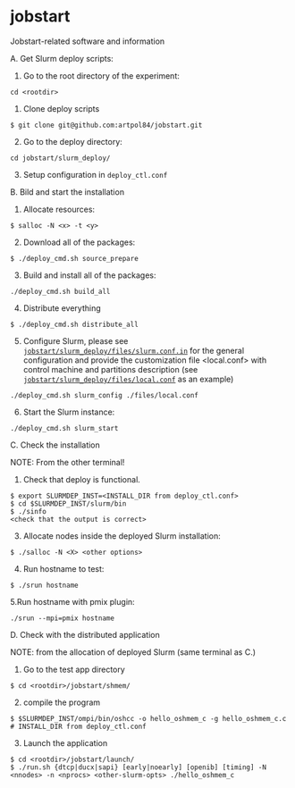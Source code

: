 # jobstart
Jobstart-related software and information


A. Get Slurm deploy scripts:
1. Go to the root directory of the experiment:
```Shell
cd <rootdir>
```
1. Clone deploy scripts
```Shell
$ git clone git@github.com:artpol84/jobstart.git 
```
2. Go to the deploy directory:
```Shell
cd jobstart/slurm_deploy/
```
3. Setup configuration in `deploy_ctl.conf`


B. Bild and start the installation
1. Allocate resources:
```Shell
$ salloc -N <x> -t <y>
```
2. Download all of the packages:
```Shell
$ ./deploy_cmd.sh source_prepare
```
3. Build and install all of the packages: 
```Shell
./deploy_cmd.sh build_all
```
4. Distribute everything
```Shell
$ ./deploy_cmd.sh distribute_all
```
5. Configure Slurm, please see [`jobstart/slurm_deploy/files/slurm.conf.in`](https://github.com/artpol84/jobstart/blob/master/slurm_deploy/files/slurm.conf.in) for the general configuration and provide the customization file <local.conf> with control machine and partitions description (see [`jobstart/slurm_deploy/files/local.conf`](https://github.com/artpol84/jobstart/blob/master/slurm_deploy/files/local.conf) as an example)
```Shell
./deploy_cmd.sh slurm_config ./files/local.conf
```
6. Start the Slurm instance:
```Shell
./deploy_cmd.sh slurm_start
```

C. Check the installation

NOTE: From the other terminal!

1. Check that deploy is functional.
```Shell
$ export SLURMDEP_INST=<INSTALL_DIR from deploy_ctl.conf>
$ cd $SLURMDEP_INST/slurm/bin
$ ./sinfo
<check that the output is correct>
```
3. Allocate nodes inside the deployed Slurm installation:
```Shell
$ ./salloc -N <X> <other options>
```
4. Run hostname to test:
```Shell
$ ./srun hostname
```
5.Run hostname with pmix plugin:
```Shell
./srun --mpi=pmix hostname
```

D. Check with the distributed application

NOTE: from the allocation of deployed Slurm (same terminal as C.)

1. Go to the test app directory
```Shell
$ cd <rootdir>/jobstart/shmem/
```
2. compile the program
```Shell
$ $SLURMDEP_INST/ompi/bin/oshcc -o hello_oshmem_c -g hello_oshmem_c.c # INSTALL_DIR from deploy_ctl.conf
```

3. Launch the application
```Shell
$ cd <rootdir>/jobstart/launch/
$ ./run.sh {dtcp|ducx|sapi} [early|noearly] [openib] [timing] -N <nnodes> -n <nprocs> <other-slurm-opts> ./hello_oshmem_c
```
